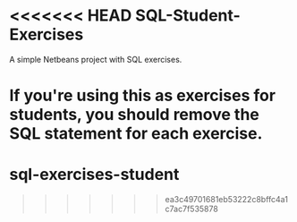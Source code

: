 <<<<<<< HEAD
SQL-Student-Exercises
=====================

A simple Netbeans project with SQL exercises. 

If you're using this as exercises for students, you should remove the SQL statement for each exercise.
=======
# sql-exercises-student
>>>>>>> ea3c49701681eb53222c8bffc4a1c7ac7f535878
